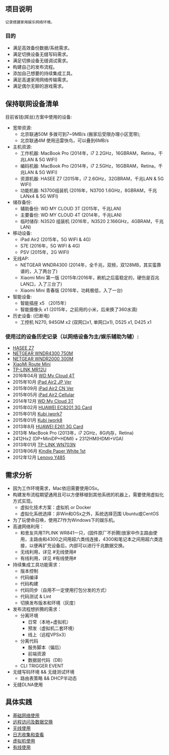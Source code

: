 ## 项目说明

    记录搭建家用娱乐网络环境。

### 目的

- 满足高效备份数据/系统需求。
- 满足切换设备无缝写码需求。
- 满足切换设备无缝调试需求。
- 构建自己的发布流程。
- 添加自己想要的持续集成工具。
- 满足高速家用网络传输需求。
- 满足偶尔无聊的游戏需求。

## 保持联网设备清单

目前省钱(屌丝)方案中使用的设备:

- 宽带资源:
    - 北京联通50M   多拨可到7~9MB/s (搬家后受限办理小区宽带);
    - 北京联通4M    使用迅雷快鸟，可以叠到6MB/s
- 主机资源:
    - 工作机器: MacBook Pro (2014年，i7 2.2GHz，16GBRAM，Retina，千兆LAN & 5G WIFI)
    - 编码机器: MacBook Pro (2014年，i7 2.5GHz，16GBRAM，Retina，千兆LAN & 5G WIFI)
    - 资源机器: HASEE Z7    (2015年，i7 2.6GHz，32GBRAM，千兆LAN & 5G WIFI)
    - 功能机器: N3700组装机  (2016年，N3700 1.6GHz，8GBRAM，千兆LANx4 & 5G WIFI)
- 储存备份:
    - 辅助备份: WD MY CLOUD 3T (2015年，千兆LAN)
    - 主要备份: WD MY CLOUD 4T (2014年，千兆LAN)
    - 临时储存: N3520 组装机 (2016年，N3520 2.166GHz，4GBRAM，千兆LAN)
- 移动设备:
    - iPad Air2     (2015年，5G WIFI & 4G)
    - S7E           (2016年，5G WIFI & 4G)
    - PSV           (2015年，2G WIFI)
- 无线AP:
    - NETGEAR WNDR4300  (2014年，全千兆，双频，双128MB，其实蛮靠谱的，入了两台了)
    - Xiaomi Mini 第一版 (2015年/2016年，刷机之后蛮稳定的，硬伤是百兆LAN口，入了三台了)
    - Xiaomi Mini 青春版 (2016年，功耗极低，入了一台)
- 智能设备:
    - 智能插座 x5       （2015年）
    - 智能摄像头 x1      (2015年，之前用的小米，后来换了360水滴)
- 历史设备: (已断电)
    - 工控机 N270, 945GM x2 (双网口x1, 单网口x1), D525 x1, D425 x1

### 使用过的设备历史记录（以网络设备为主/娱乐辅助为辅）:

- [HASEE Z7](./devices/HASEE-Z78172R2.md)
- [NETGEAR WNDR4300 750M](./devices/NetGear-WNDR4300.md)
- [NETGEAR WNDR2000 300M](./devices/NetGear-WNR2000.md)
- [XiaoMi Route Mini](./devices/XiaoMi-Route-Mini.md)
- [TP-LINK MR12U](./devices/TP-LINK-MR12U.md)
- 2016年04月 [WD My Cloud 4T](./devices/WD-My-Cloud-4T.md)
- 2015年10月 [iPad Air2 JP Ver](./devices/iPad-Air2-JP.md)
- 2015年09月 [iPad Air2 CN Ver](./devices/iPad-Air2-CN.md)
- 2015年05月 [iPad Air2 Cellular](./devices/iPad-Air2-Cell.md)
- 2014年12月 [WD My Cloud 3T](./devices/WD-My-Cloud-3T.md)
- 2015年02月 [HUAWEI EC8201 3G Card](./devices/HUAWEI-EC8201-3G-Card.md)
- 2015年01月 [Kubi iwork7](./devices/KB-iwork7.md)
- 2015年01月 [Kubi iwork8](./devices/KB-iwork8.md)
- 2013年8月 [HUAWEI E261 3G Card](./devices/HUAWEI-E261-3G-Card.md)
- 2013年 MacBook Pro (2013年，i7 2GHz，8G内存，Retina)
- 2412Hx2 (DP+MiniDP+HDMI) + 2312HM(HDMI+VGA)
- 2013年01月 [TP-LINK WN703N](./devices/TP-LINK-WR703N.md)
- 2013年06月 [Kindle Paper White 1st](./devices/Kindle-paper-white-1.md)
- 2012年12月 [Lenovo Y485](./devices/Lenovo-Y485.md)

## 需求分析

- 因为工作环境需求，Mac依旧需要使用OSx。
- 构建发布流程期望通用且可以方便移植到其他系统的机器上，需要使用虚拟化方式实现。
	- 虚拟化技术方案：虚拟机 or Docker
	- 虚拟化系统选择：非Win和OSx之外，系统选择范围 Ubuntu或CentOS
- 为了玩使命召唤，使用Z7作为Windows下的娱乐机。
- 高速网络利用：
	- 和舍友共用TPLINK WR841一只，(固件原厂不折腾)放家中作主路由使用，主路由和4300之间用超六类线连接，4300和笔记本之间用超六类连接，以便再扩充设备后，内部可以进行千兆数据交换。
	- 无线利用，详见 #无线使用#
	- 有线利用，详见 #有线使用#
- 持续集成工具功能需求：
	- 版本控制
	- 代码编译
	- 代码构建
	- 代码同步（自用不一定使用打包分发的方式）
	- 代码测试 & Lint
	- 切换发布版本和环境（灰度）
- 发布流程想折腾的需求：
	- 分离环境
		- 日常（本地+虚拟机）
		- 预发（虚拟机二套环境）
		- 线上（远程VPSx3）
	- 分离代码
		- 服务脚本（偏后）
		- 前端资源
		- 数据层代码（DB）
	- CLI TRIGGER EVENT
- 无缝写码环境 && 无缝测试环境
	- 路由表策略 && DHCP半动态
- 无缝DLNA使用

## 具体实践

- [基础网络使用](network.md)
- [远程访问及数据交换](remote.md)
- [无线使用](wifi.md)
- [日志收集和查看](log.md)
- [虚拟机使用](vm.md)
- [有线使用](lan.md)